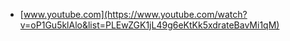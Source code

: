 * [www.youtube.com](https://www.youtube.com/watch?v=oP1Gu5klAlo&list=PLEwZGK1jL49g6eKtKk5xdrateBavMi1qM)
